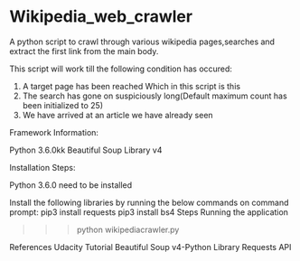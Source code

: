 # Wikipedia_web_crawler
A python script to crawl through various wikipedia pages,searches and extract the first link from the main body.

This script will work till the following condition has occured:

1) A target page has been reached Which in this script is this
2) The search has gone on suspiciously long(Default maximum count has been initialized to 25)
3) We have arrived at an article we have already seen

Framework Information:

Python 3.6.0kk
Beautiful Soup Library v4

Installation Steps:

Python 3.6.0 need to be installed 

Install the following libraries by running the below commands on command prompt:
pip3 install requests
pip3 install bs4
Steps Running the application
>>> python wikipediacrawler.py

References
Udacity Tutorial
Beautiful Soup v4-Python Library
Requests API
